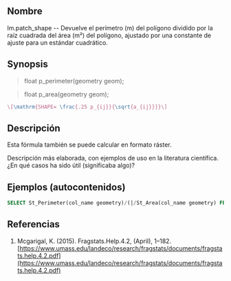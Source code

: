 ## Nombre
lm.patch_shape --  Devuelve el perímetro (m) del polígono dividido por la raíz cuadrada del área (m²) del polígono, ajustado por una constante de ajuste para un estándar cuadrático.

## Synopsis

> float p_perimeter(geometry geom);

> float p_area(geometry geom);

```tex
\[\mathrm{SHAPE= \frac{.25 p_{ij}}{\sqrt{a_{ij}}}}\]
```

## Descripción

Esta fórmula también se puede calcular en formato ráster.

Descripción más elaborada, con ejemplos de uso en la literatura científica. ¿En qué casos ha sido útil (significaba algo)?


## Ejemplos (autocontenidos)


```sql
SELECT St_Perimeter(col_name geometry)/(|/St_Area(col_name geometry) FROM table_name;
```

## Referencias

1. Mcgarigal, K. (2015). Fragstats.Help.4.2, (April), 1–182. [https://www.umass.edu/landeco/research/fragstats/documents/fragstats.help.4.2.pdf](https://www.umass.edu/landeco/research/fragstats/documents/fragstats.help.4.2.pdf)
